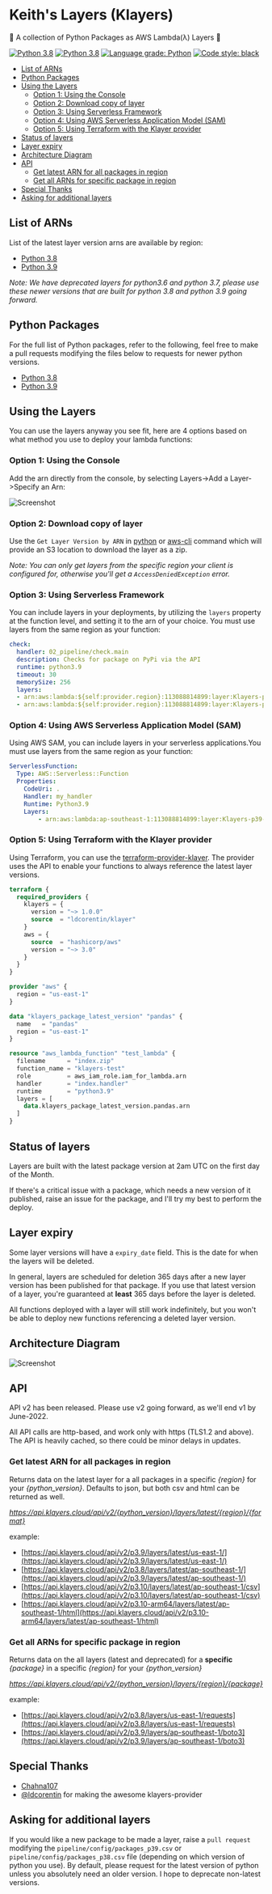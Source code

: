 # Keith's Layers (Klayers)

🐍 A collection of Python Packages as AWS Lambda(λ) Layers 🐍

[![Python 3.8](https://img.shields.io/badge/python-3.8-green.svg)](https://www.python.org/downloads/release/python-380/) [![Python 3.8](https://img.shields.io/badge/python-3.9-green.svg)](https://www.python.org/downloads/release/python-390/) [![Language grade: Python](https://img.shields.io/lgtm/grade/python/g/keithrozario/Klayers.svg?logo=lgtm&logoWidth=18)](https://lgtm.com/projects/g/keithrozario/Klayers/context:python) [![Code style: black](https://img.shields.io/badge/code%20style-black-000000.svg)](https://github.com/psf/black)

  -   [List of ARNs](#list-of-arns)
  -   [Python Packages](#python-packages)
  -   [Using the Layers](#using-the-layers)
      -   [Option 1: Using the Console](#option-1-using-the-console)
      -   [Option 2: Download copy of layer](#option-2-download-copy-of-layer)
      -   [Option 3: Using Serverless Framework](#option-3-using-serverless-framework)
      -   [Option 4: Using AWS Serverless Application Model (SAM)](#option-4-using-aws-serverless-application-model-sam)
      -   [Option 5: Using Terraform with the Klayer provider](#option-5-using-terraform-with-the-klayer-provider)
  -   [Status of layers](#status-of-layers)
  -   [Layer expiry](#layer-expiry)
  -   [Architecture Diagram](#architecture-diagram)
  -   [API](#api)
      -   [Get latest ARN for all packages in region](#get-latest-arn-for-all-packages-in-region)
      -   [Get all ARNs for specific package in region](#get-all-arns-for-specific-package-in-region)
  -   [Special Thanks](#special-thanks)
  -   [Asking for additional layers](#asking-for-additional-layers)

## List of ARNs

List of the latest layer version arns are available by region:

* [Python 3.8](deployments/python3.8)
* [Python 3.9](deployments/python3.9)

*Note: We have deprecated layers for python3.6 and python 3.7, please use these newer versions that are built for python 3.8 and python 3.9 going forward.*

## Python Packages

For the full list of Python packages, refer to the following, feel free to make a pull requests modifying the files below to requests for newer python versions.

* [Python 3.8](pipeline/config/packages_p38.csv)
* [Python 3.9](pipeline/config/packages_p39.csv)

## Using the Layers

You can use the layers anyway you see fit, here are 4 options based on what method you use to deploy your lambda functions:

### Option 1: Using the Console

Add the arn directly from the console, by selecting Layers->Add a Layer->Specify an Arn:

![Screenshot](documentation/add_arn.png)

### Option 2: Download copy of layer

Use the `Get Layer Version by ARN` in [python](https://boto3.amazonaws.com/v1/documentation/api/latest/reference/services/lambda.html#Lambda.Client.get_layer_version_by_arn) or [aws-cli](https://docs.aws.amazon.com/cli/latest/reference/lambda/get-layer-version-by-arn.html) command which will provide an S3 location to download the layer as a zip.

*Note: You can only get layers from the specific region your client is configured for, otherwise you'll get a `AccessDeniedException` error.*

### Option 3: Using Serverless Framework

You can include layers in your deployments, by utilizing the `layers` property at the function level, and setting it to the arn of your choice. You must use layers from the same region as your function:

```yaml
check:
  handler: 02_pipeline/check.main
  description: Checks for package on PyPi via the API
  runtime: python3.9
  timeout: 30
  memorySize: 256
  layers:
  - arn:aws:lambda:${self:provider.region}:113088814899:layer:Klayers-python37-packaging:1
  - arn:aws:lambda:${self:provider.region}:113088814899:layer:Klayers-python38-aws-lambda-powertools:23
```

### Option 4: Using AWS Serverless Application Model (SAM)

Using AWS SAM, you can include layers in your serverless applications.You must use layers from the same region as your function:

```yaml
ServerlessFunction:
  Type: AWS::Serverless::Function
  Properties:
    CodeUri: .
    Handler: my_handler
    Runtime: Python3.9
    Layers:
        - arn:aws:lambda:ap-southeast-1:113088814899:layer:Klayers-p39-packaging:1
```

### Option 5: Using Terraform with the Klayer provider

Using Terraform, you can use the [terraform-provider-klayer](https://github.com/ldcorentin/terraform-provider-klayer). The provider uses the API to enable your functions to always reference the latest layer versions.

```terraform
terraform {
  required_providers {
    klayers = {
      version = "~> 1.0.0"
      source  = "ldcorentin/klayer"
    }
    aws = {
      source  = "hashicorp/aws"
      version = "~> 3.0"
    }
  }
}

provider "aws" {
  region = "us-east-1"
}

data "klayers_package_latest_version" "pandas" {
  name   = "pandas"
  region = "us-east-1"
}

resource "aws_lambda_function" "test_lambda" {
  filename      = "index.zip"
  function_name = "klayers-test"
  role          = aws_iam_role.iam_for_lambda.arn
  handler       = "index.handler"
  runtime       = "python3.9"
  layers = [
    data.klayers_package_latest_version.pandas.arn
  ]
}
```

## Status of layers

Layers are built with the latest package version at 2am UTC on the first day of the Month.

If there's a critical issue with a package, which needs a new version of it published, raise an issue for the package, and I'll try my best to perform the deploy.

## Layer expiry

Some layer versions will have a `expiry_date` field. This is the date for when the layers will be deleted.

In general, layers are scheduled for deletion 365 days after a new layer version has been published for that package. If you use that latest version of a layer, you're guaranteed at **least** 365 days before the layer is deleted.

All functions deployed with a layer will still work indefinitely, but you won't be able to deploy new functions referencing a deleted layer version.

## Architecture Diagram

![Screenshot](documentation/Klayers-Architecture.png)

## API

API v2 has been released. Please use v2 going forward, as we'll end v1 by June-2022.

All API calls are http-based, and work only with https (TLS1.2 and above). The API is heavily cached, so there could be minor delays in updates.

### Get latest ARN for all packages in region

Returns data on the latest layer for a all packages in a specific *{region}* for your *{python_version}*. Defaults to json, but both csv and html can be returned as well.

*https://api.klayers.cloud/api/v2/{python_version}/layers/latest/{region}/{format}*

example:

* [https://api.klayers.cloud/api/v2/p3.9/layers/latest/us-east-1/](https://api.klayers.cloud/api/v2/p3.9/layers/latest/us-east-1/)
* [https://api.klayers.cloud/api/v2/p3.8/layers/latest/ap-southeast-1/](https://api.klayers.cloud/api/v2/p3.9/layers/latest/ap-southeast-1/)
* [https://api.klayers.cloud/api/v2/p3.10/layers/latest/ap-southeast-1/csv](https://api.klayers.cloud/api/v2/p3.10/layers/latest/ap-southeast-1/csv)
* [https://api.klayers.cloud/api/v2/p3.10-arm64/layers/latest/ap-southeast-1/html](https://api.klayers.cloud/api/v2/p3.10-arm64/layers/latest/ap-southeast-1/html)

### Get all ARNs for specific package in region

Returns data on the all layers (latest and deprecated) for a **specific** *{package}* in a specific *{region}* for your *{python_version}*

*https://api.klayers.cloud/api/v2/{python_version}/layers/{region}/{package}*

example:

* [https://api.klayers.cloud/api/v2/p3.8/layers/us-east-1/requests](https://api.klayers.cloud/api/v2/p3.8/layers/us-east-1/requests)
* [https://api.klayers.cloud/api/v2/p3.9/layers/ap-southeast-1/boto3](https://api.klayers.cloud/api/v2/p3.9/layers/ap-southeast-1/boto3)

## Special Thanks

* [Chahna107](https://github.com/chahna107) 
* [@ldcorentin](https://github.com/ldcorentin) for making the awesome klayers-provider

## Asking for additional layers

If you would like a new package to be made a layer, raise a `pull request` modifying the `pipeline/config/packages_p39.csv` or `pipeline/config/packages_p38.csv` file (depending on which version of python you use). By default, please request for the latest version of python unless you absolutely need an older version. I hope to deprecate non-latest versions. 
